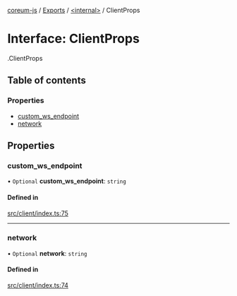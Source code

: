 [coreum-js](../README.md) / [Exports](../modules.md) / [<internal\>](../modules/internal_.md) / ClientProps

# Interface: ClientProps

[<internal>](../modules/internal_.md).ClientProps

## Table of contents

### Properties

- [custom\_ws\_endpoint](internal_.ClientProps.md#custom_ws_endpoint)
- [network](internal_.ClientProps.md#network)

## Properties

### custom\_ws\_endpoint

• `Optional` **custom\_ws\_endpoint**: `string`

#### Defined in

[src/client/index.ts:75](https://github.com/CooperFoundation/coreum-js/blob/d106c53/src/client/index.ts#L75)

___

### network

• `Optional` **network**: `string`

#### Defined in

[src/client/index.ts:74](https://github.com/CooperFoundation/coreum-js/blob/d106c53/src/client/index.ts#L74)
